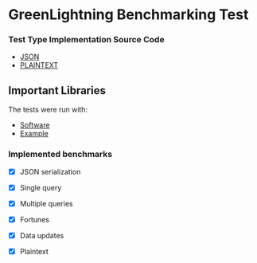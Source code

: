 
# GreenLightning Benchmarking Test

### Test Type Implementation Source Code

* [JSON](src/main/java/com/ociweb/gl/benchmark)
* [PLAINTEXT](src/main/java/com/ociweb/gl/benchmark)

## Important Libraries
The tests were run with:
* [Software](https://oci-pronghorn.gitbook.io/greenlightning/)
* [Example](https://github.com/oci-pronghorn/GreenLightning/tree/master/slipstream)

### Implemented benchmarks
- [x] JSON serialization
- [x] Single query
- [x] Multiple queries
- [x] Fortunes
- [x] Data updates
- [x] Plaintext


